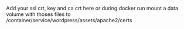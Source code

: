 Add your ssl crt, key and ca crt here
or during docker run mount a data volume with thoses files to /container/service/wordpress/assets/apache2/certs
